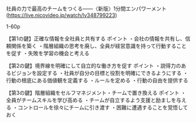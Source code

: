 社員の力で最高のチームをつくる――〈新版〉1分間エンパワーメント(https://live.nicovideo.jp/watch/lv348799223)

1-60p

【第1の鍵】正確な情報を全社員と共有する
ポイント
・会社の情報を共有し、信頼関係を築く
・階層組織の思考を廃し、全員が経営意識を持って行動することを促す
・失敗を学習の機会と考える

【第2の鍵】境界線を明確にして自立的な働き方を促す
ポイント
・説得力のあるビジョンを設定する
・社員が自分の目標と役割を明確にできるようにする
・行動の根底にある価値観を定義する
・ルールを定める
・行動の自由を提供する

【第3の鍵】階層組織をセルフマネジメント・チームで置き換える
ポイント
・全員がチームスキルを学び高める
・チームが自立するよう支援と励ましを与える
・コントロールを徐々にチームに引き渡す
・困難に遭遇することを覚悟しておく
